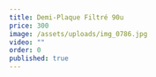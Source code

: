 ```yaml
---
title: Demi-Plaque Filtré 90u
price: 300
image: /assets/uploads/img_0786.jpg
video: ""
order: 0
published: true
---
```

